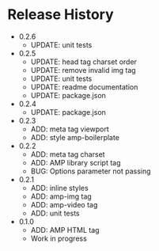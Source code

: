 # Release History

* 0.2.6
  * UPDATE: unit tests
* 0.2.5
  * UPDATE: head tag charset order
  * UPDATE: remove invalid img tag
  * UPDATE: unit tests
  * UPDATE: readme documentation
  * UPDATE: package.json
* 0.2.4
  * UPDATE: package.json
* 0.2.3
  * ADD: meta tag viewport
  * ADD: style amp-boilerplate
* 0.2.2
  * ADD: meta tag charset
  * ADD: AMP library script tag
  * BUG: Options parameter not passing
* 0.2.1
  * ADD: inline styles
  * ADD: amp-img tag
  * ADD: amp-video tag
  * ADD: unit tests
* 0.1.0
  * ADD: AMP HTML tag
  * Work in progress
